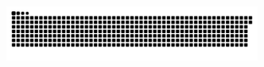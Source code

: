 <picture>
  <source media="(prefers-color-scheme: dark)" srcset="https://raw.githubusercontent.com/MarineHakobyan/MarineHakobyan/b146797af65b1305a52407047e7dbe8f9b520123/github-contribution-grid-snake-dark.svg" />
  <source media="(prefers-color-scheme: light)" srcset="https://raw.githubusercontent.com/MarineHakobyan/MarineHakobyan/b146797af65b1305a52407047e7dbe8f9b520123/github-contribution-grid-snake.svg" />
  <img alt="github-snake" src="https://raw.githubusercontent.com/MarineHakobyan/MarineHakobyan/b146797af65b1305a52407047e7dbe8f9b520123/github-contribution-grid-snake-dark.svg" />
</picture>
